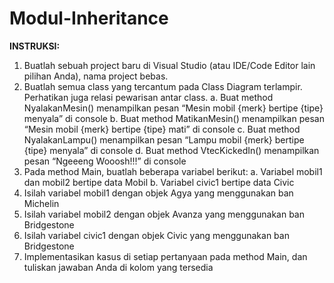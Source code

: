 # Modul-Inheritance

**INSTRUKSI:**
1. Buatlah sebuah project baru di Visual Studio (atau IDE/Code Editor lain pilihan Anda), 
nama project bebas.
2. Buatlah semua class yang tercantum pada Class Diagram terlampir. Perhatikan juga 
relasi pewarisan antar class.
  a. Buat method NyalakanMesin() menampilkan pesan “Mesin mobil {merk} 
  bertipe {tipe} menyala” di console
  b. Buat method MatikanMesin() menampilkan pesan “Mesin mobil {merk} 
  bertipe {tipe} mati” di console
  c. Buat method NyalakanLampu() menampilkan pesan “Lampu mobil {merk} 
  bertipe {tipe} menyala” di console
  d. Buat method VtecKickedIn() menampilkan pesan “Ngeeeng Wooosh!!!” di 
  console
3. Pada method Main, buatlah beberapa variabel berikut:
  a. Variabel mobil1 dan mobil2 bertipe data Mobil
  b. Variabel civic1 bertipe data Civic
4. Isilah variabel mobil1 dengan objek Agya yang menggunakan ban Michelin
5. Isilah variabel mobil2 dengan objek Avanza yang menggunakan ban Bridgestone
6. Isilah variabel civic1 dengan objek Civic yang menggunakan ban Bridgestone
7. Implementasikan kasus di setiap pertanyaan pada method Main, dan tuliskan jawaban 
Anda di kolom yang tersedia
